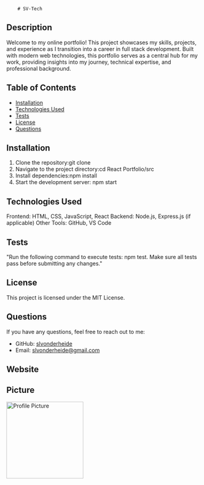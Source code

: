 
        # SV-Tech

## Description
Welcome to my online portfolio! This project showcases my skills, projects, and experience as I transition into a career in full stack development. Built with modern web technologies, this portfolio serves as a central hub for my work, providing insights into my journey, technical expertise, and professional background.

## Table of Contents
- [Installation](#installation)
- [Technologies Used](#usage)
- [Tests](#tests)
- [License](#license)
- [Questions](#questions)

## Installation
1. Clone the repository:git clone  <repository-url>
2. Navigate to the project directory:cd React Portfolio/src
3. Install dependencies:npm install
5. Start the development server: npm start

## Technologies Used
Frontend: HTML, CSS, JavaScript, React
Backend: Node.js, Express.js (if applicable)
Other Tools: GitHub, VS Code

## Tests
"Run the following command to execute tests: npm test. Make sure all tests pass before submitting any changes."

## License
This project is licensed under the MIT License.

## Questions
If you have any questions, feel free to reach out to me:
- GitHub: [slvonderheide](https://github.com/slvonderheide)
- Email: slvonderheide@gmail.com


## Website 

## Picture
<img src="/portfolio.png" alt="Profile Picture" width="200">